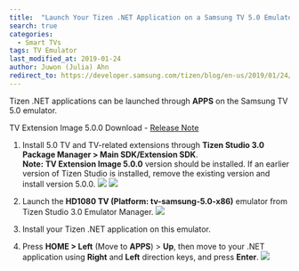```yaml
---
title:  "Launch Your Tizen .NET Application on a Samsung TV 5.0 Emulator"
search: true
categories:
  - Smart TVs
tags: TV Emulator
last_modified_at: 2019-01-24
author: Juwon (Julia) Ahn
redirect_to: https://developer.samsung.com/tizen/blog/en-us/2019/01/24/launch-your-tizen-net-application-on-a-samsung-tv-50-emulator
---
```


Tizen .NET applications can be launched through **APPS** on the Samsung TV 5.0 emulator.

TV Extension Image 5.0.0 Download - [Release Note](https://developer.samsung.com/tv/develop/tools/tv-extension/download)

1. Install 5.0 TV and TV-related extensions through **Tizen Studio 3.0 Package Manager > Main SDK/Extension SDK**.<br/>
**Note:** **TV Extension Image 5.0.0** version should be installed. If an earlier version of Tizen Studio is installed, remove the existing version and install version 5.0.0.
![][tizen_studio_3.0_main_sdk]
![][tizen_studio_3.0_extension_sdk]

2. Launch the **HD1080 TV (Platform: tv-samsung-5.0-x86)** emulator from Tizen Studio 3.0 Emulator Manager.
![][samsung_tv_5.0_emulator]
3. Install your Tizen .NET application on this emulator.
4. Press **HOME > Left** (Move to **APPS**) > **Up**, then move to your .NET application using **Right** and **Left** direction keys, and press **Enter**.
![][how_to_launch_dotnet_app_on_tv_emul]

[tizen_studio_3.0_main_sdk]: {{site.url}}{{site.baseurl}}/assets/images/guides/tizen_studio_3.0_main_sdk.png
[tizen_studio_3.0_extension_sdk]: {{site.url}}{{site.baseurl}}/assets/images/guides/tizen_studio_3.0_extension_sdk.png
[samsung_tv_5.0_emulator]: {{site.url}}{{site.baseurl}}/assets/images/guides/samsung_tv_5.0_emulator.png
[how_to_launch_dotnet_app_on_tv_emul]: {{site.url}}{{site.baseurl}}/assets/images/guides/how_to_launch_dotnet_app_on_tv_emul.gif
